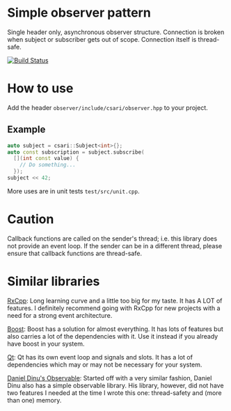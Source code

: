 # Simple observer pattern

Single header only, asynchronous observer structure. Connection is broken when subject or subscriber gets out of scope. Connection itself is thread-safe.

[![Build Status](https://github.com/CihanSari/observer/actions/workflows/main.yml/badge.svg)](https://github.com/CihanSari/observer/actions/workflows/main.yml)

# How to use

Add the header `observer/include/csari/observer.hpp` to your project.

## Example
```cpp
auto subject = csari::Subject<int>{};
auto const subscription = subject.subscribe(
  [](int const value) { 
    // Do something... 
  });
subject << 42;
```

More uses are in unit tests `test/src/unit.cpp`.

# Caution
Callback functions are called on the sender's thread; i.e. this library does not provide an event loop. If the sender can be in a different thread, please ensure that callback functions are thread-safe.

# Similar libraries

[RxCpp](https://github.com/ReactiveX/RxCpp): Long learning curve and a little too big for my taste. It has A LOT of features. I definitely recommend going with RxCpp for new projects with a need for a strong event architecture.

[Boost](https://www.boost.org/doc/libs/1_63_0/doc/html/signals2.html): Boost has a solution for almost everything. It has lots of features but also carries a lot of the dependencies with it. Use it instead if you already have boost in your system.

[Qt](https://doc.qt.io/qt-5/signalsandslots.html): Qt has its own event loop and signals and slots. It has a lot of dependencies which may or may not be necessary for your system.

[Daniel Dinu's Observable](https://github.com/ddinu/observable): Started off with a very similar fashion, Daniel Dinu also has a simple observable library. His library, however, did not have two features I needed at the time I wrote this one: thread-safety and (more than one) memory.
